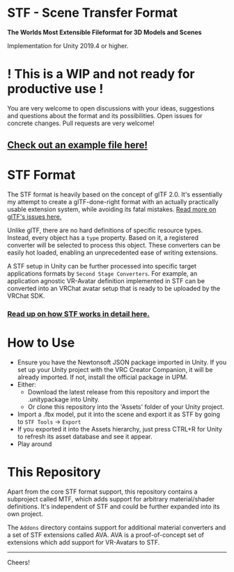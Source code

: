 # STF - Scene Transfer Format
**The Worlds Most Extensible Fileformat for 3D Models and Scenes**

Implementation for Unity 2019.4 or higher.

# **! This is a WIP and not ready for productive use !**

You are very welcome to open discussions with your ideas, suggestions and questions about the format and its possibilities. Open issues for concrete changes. Pull requests are very welcome!

## [Check out an example file here!](https://emperorofmars.itch.io/stf-avatar-showcase)
<!-- ## [Watch the video presentation about STF and its AVA extensions here!](https://youtu.be/ozkmGxFG_ug) -->

# STF Format
The STF format is heavily based on the concept of glTF 2.0. It's essentially my attempt to create a glTF-done-right format with an actually practically usable extension system, while avoiding its fatal mistakes. [Read more on glTF's issues here.](./Docs/stf_format.md#gltf-20-issues)

Unlike glTF, there are no hard definitions of specific resource types. Instead, every object has a `type` property. Based on it, a registered converter will be selected to process this object. These converters can be easily hot loaded, enabling an unprecedented ease of writing extensions.

A STF setup in Unity can be further processed into specific target applications formats by `Second Stage Converters`. For example, an application agnostic VR-Avatar definition implemented in STF can be converted into an VRChat avatar setup that is ready to be uploaded by the VRChat SDK.

### [Read up on how STF works in detail here.](./Docs/stf_format.md)

# How to Use
- Ensure you have the Newtonsoft JSON package imported in Unity. If you set up your Unity project with the VRC Creator Companion, it will be already imported. If not, install the official package in UPM.
- Either:
	- Download the latest release from this repository and import the .unitypackage into Unity.
	- Or clone this repository into the 'Assets' folder of your Unity project.
- Import a .fbx model, put it into the scene and export it as STF by going to `STF Tools` → `Export`
- If you exported it into the Assets hierarchy, just press CTRL+R for Unity to refresh its asset database and see it appear.
- Play around

<!-- ![Screenshot of an STF file's inspector in Unity.](./Docs/Images/import_settings.png) -->

# This Repository
Apart from the core STF format support, this repository contains a subproject called MTF, which adds support for arbitrary material/shader definitions. It's independent of STF and could be further expanded into its own project.

The `Addons` directory contains support for additional material converters and a set of STF extensions called AVA. AVA is a proof-of-concept set of extensions which add support for VR-Avatars to STF.

---

Cheers!
